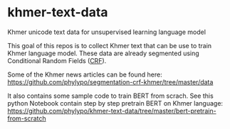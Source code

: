 # khmer-text-data
Khmer unicode text data for unsupervised learning language model

This goal of this repos is to collect Khmer text that can be use to train Khmer language model. 
These data are already segmented using Conditional Random Fields ([CRF](https://github.com/phylypo/segmentation-crf-khmer/tree/master/data)).


Some of the Khmer news articles can be found here:
https://github.com/phylypo/segmentation-crf-khmer/tree/master/data


It also contains some sample code to train BERT from scrach. 
See this python Notebook contain step by step pretrain BERT on Khmer language:
https://github.com/phylypo/khmer-text-data/tree/master/bert-pretrain-from-scratch
